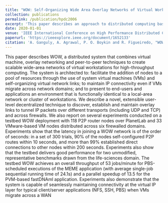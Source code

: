 ```yaml
---
title: "WOW: Self-Organizing Wide Area Overlay Networks of Virtual Workstations"
collection: publications
permalink: /publication/hpdc2006
excerpt: 'This paper describes an approach to distributed computing based on wide-area virtual networks of virtual machines'
date: 2020-01-01
venue: 'IEEE International Conference on High Performance Distributed Computing,'
paperurl: 'https://ieeexplore.ieee.org/document/1652133'
citation: 'A. Ganguly, A. Agrawal, P. O. Boykin and R. Figueiredo, "WOW: Self-Organizing Wide Area Overlay Networks of Virtual Workstations," 2006 15th IEEE International Conference on High Performance Distributed Computing, Paris, France, 2006, pp. 30-42, doi: 10.1109/HPDC.2006.1652133'
---
```


This paper describes WOW, a distributed system that combines virtual machine, overlay networking and peer-to-peer techniques to create scalable wide-area networks of virtual workstations for high-throughput computing. The system is architected to: facilitate the addition of nodes to a pool of resources through the use of system virtual machines (VMs) and self-organizing virtual network links; to maintain IP connectivity even if VMs migrate across network domains; and to present to end-users and applications an environment that is functionally identical to a local-area network or cluster of workstations. We describe a novel, extensible user-level decentralized technique to discover, establish and maintain overlay links to tunnel IP packets over different transports (including UDP and TCP) and across firewalls. We also report on several experiments conducted on a testbed WOW deployment with 118 P2P router nodes over PlanetLab and 33 VMware-based VM nodes distributed across six firewalled domains. Experiments show that the latency in joining a WOW network is of the order of seconds: in a set of 300 trials, 90% of the nodes self-configured P2P routes within 10 seconds, and more than 99% established direct connections to other nodes within 200 seconds. Experiments also show that the testbed delivers good performance for two unmodified, representative benchmarks drawn from the life-sciences domain. The testbed WOW achieves an overall throughput of 53 jobs/minute for PBS-scheduled executions of the MEME application (with average single-job sequential running time of 24.1s) and a parallel speedup of 13.5 for the PVM-based fastDNAml application. Experiments also demonstrate that the system is capable of seamlessly maintaining connectivity at the virtual IP layer for typical client/server applications (NFS, SSH, PBS) when VMs migrate across a WAN